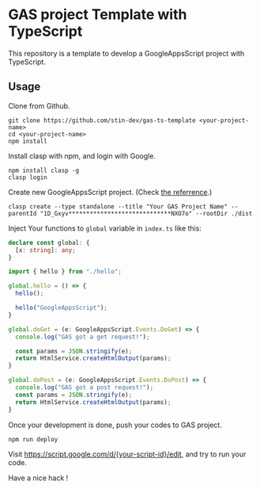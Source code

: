 # GAS project Template with TypeScript

This repository is a template to develop a GoogleAppsScript project with TypeScript.

## Usage

Clone from Github.

```
git clone https://github.com/stin-dev/gas-ts-template <your-project-name>
cd <your-project-name>
npm install
```

Install clasp with npm, and login with Google.
```
npm install clasp -g
clasp login
```

Create new GoogleAppsScript project. (Check [the referrence](https://github.com/google/clasp#create).)
```
clasp create --type standalone --title "Your GAS Project Name" --parentId "1D_Gxyv*****************************NXO7o" --rootDir ./dist
```

Inject Your functions to `global` variable in `index.ts` like this:
```ts
declare const global: {
  [x: string]: any;
}

import { hello } from "./hello";

global.hello = () => {
  hello();

  hello("GoogleAppsScript");
}

global.doGet = (e: GoogleAppsScript.Events.DoGet) => {
  console.log("GAS got a get request!");

  const params = JSON.stringify(e);
  return HtmlService.createHtmlOutput(params);
}

global.doPost = (e: GoogleAppsScript.Events.DoPost) => {
  console.log("GAS got a post request!");
  const params = JSON.stringify(e);
  return HtmlService.createHtmlOutput(params);
}
```

Once your development is done, push your codes to GAS project.
```
npm run deploy
```

Visit https://script.google.com/d/{your-script-id}/edit, and try to run your code.

Have a nice hack !